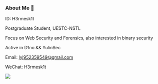 ### About Me 👋

ID: H3rmesk1t

Postgraduate Student, UESTC-NSTL

Focus on Web Security and Forensics, also interested in binary security

Active in D1no && YulinSec

Email: [lyj952359549@gmail.com](mailto:lyj952359549@gmail.com)

WeChat: H3rmesk1t

<img src="https://github-readme-stats.vercel.app/api?username=H3rmesk1t&show_icons=true&theme=radical">
